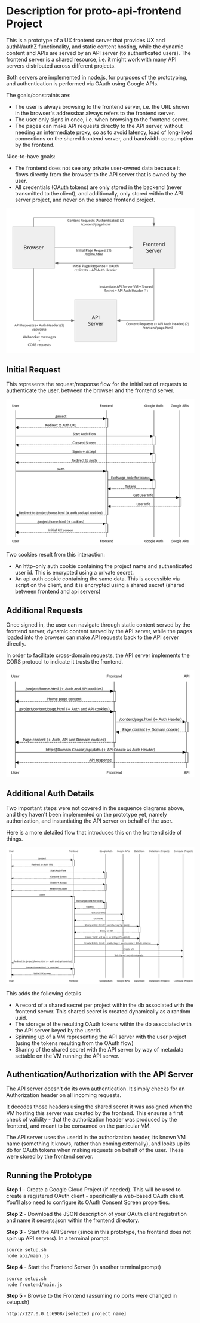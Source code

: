 # Description for proto-api-frontend Project

This is a prototype of a UX frontend server that provides UX and authN/authZ functionality, and static content hosting, while the dynamic content and APIs are served by an API server (to authenticated users). The frontend server is a shared resource, i.e. it might work with many API servers distributed across different projects.

Both servers are implemented in node.js, for purposes of the prototyping, and authentication is performed via OAuth using Google APIs.

The goals/constraints are:

- The user is always browsing to the frontend server, i.e. the URL shown in the browser's addressbar always refers to the frontend server.
- The user only signs in once, i.e. when browsing to the frontend server.
- The pages can make API requests directly to the API server, without needing an intermediate proxy, so as to avoid latency, load of long-lived connections on the shared frontend server, and bandwidth consumption by the frontend.

Nice-to-have goals:

- The frontend does not see any private user-owned data because it flows directly from the browser to the API server that is owned by the user.
- All credentials (OAuth tokens) are only stored in the backend (never transmitted to the client), and additionally, only stored within the API server project, and never on the shared frontend project.

![Diagram](images/Diagram.png)

## Initial Request

This represents the request/response flow for the initial set of requests to authenticate the user, between the browser and the frontend server.

![Initial Request Sequence Diagram](images/InitialRequest.png)

Two cookies result from this interaction:

- An http-only auth cookie containing the project name and authenticated user id. This is encrypted using a private secret.
- An api auth cookie containing the same data. This is accessible via script on the client, and it is encrypted using a shared secret (shared between frontend and api servers)

## Additional Requests

Once signed in, the user can navigate through static content served by the frontend server, dynamic content served by the API server, while the pages loaded into the browser can make API requests back to the API server directly.

In order to facilitate cross-domain requests, the API server implements the CORS protocol to indicate it trusts the frontend.

![Additional Requests](images/SignedInRequests.png)

## Additional Auth Details

Two important steps were not covered in the sequence diagrams above, and they haven't been implemented on the prototype yet, namely authorization, and instantiating the API server on behalf of the user.

Here is a more detailed flow that introduces this on the frontend side of things.

![Full Initial Requests](images/FullInitialRequest.png)

This adds the following details

- A record of a shared secret per project within the db associated with the frontend server. This shared secret is created dynamically as a random uuid.
- The storage of the resulting OAuth tokens within the db associated with the API server keyed by the userid.
- Spinning up of a VM representing the API server with the user project (using the tokens resulting from the OAuth flow)
- Sharing of the shared secret with the API server by way of metadata settable on the VM running the API server.

## Authentication/Authorization with the API Server

The API server doesn't do its own authentication. It simply checks for an Authorization header on all incoming requests.

It decodes those headers using the shared secret it was assigned when the VM hosting this server was created by the frontend. This ensures a first check of validity - that the authorization header was produced by the frontend, and meant to be consumed on the particular VM.

The API server uses the userid in the authorization header, its known VM name (something it knows, rather than coming externally), and looks up its db for OAuth tokens when making requests on behalf of the user. These were stored by the frontend server.

## Running the Prototype

**Step 1** - Create a Google Cloud Project (if needed). This will be used to create a registered OAuth client - specifically a web-based OAuth client. You'll also need to configure its OAuth Consent Screen properties.

**Step 2** - Download the JSON description of your OAuth client registration and name it secrets.json within the frontend directory.

**Step 3** - Start the API Server (since in this prototype, the frontend does not spin up API servers). In a terminal prompt:

    source setup.sh
    node api/main.js

**Step 4** - Start the Frontend Server (in another terminal prompt)

    source setup.sh
    node frontend/main.js
    
**Step 5** - Browse to the Frontend (assuming no ports were changed in setup.sh)

    http://127.0.0.1:6908/[selected project name]

